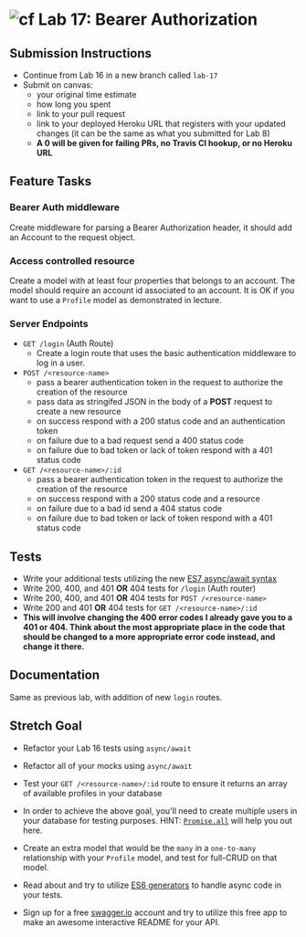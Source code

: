 ![cf](https://i.imgur.com/7v5ASc8.png) Lab 17: Bearer Authorization
======

## Submission Instructions
* Continue from Lab 16 in a new branch called `lab-17`
* Submit on canvas:
  * your original time estimate
  * how long you spent
  * link to your pull request
  * link to your deployed Heroku URL that registers with your updated changes (it can be the same as what you submitted for Lab 8)
  * **A 0 will be given for failing PRs, no Travis CI hookup, or no Heroku URL**

## Feature Tasks  

### Bearer Auth middleware 
Create middleware for parsing a Bearer Authorization header, it should add an Account to the request object.

### Access controlled resource 
Create a model with at least four properties that belongs to an account. The model should require an account id associated to an account. It is OK if you want to use a `Profile` model as demonstrated in lecture.

### Server Endpoints
* `GET /login` (Auth Route)
  * Create a login route that uses the basic authentication middleware to log in a user.
* `POST /<resource-name>` 
  * pass a bearer authentication token in the request to authorize the creation of the resource
  * pass data as stringifed JSON in the body of a **POST** request to create a new resource
  * on success respond with a 200 status code and an authentication token
  * on failure due to a bad request send a 400 status code
  * on failure due to bad token or lack of token respond with a 401 status code
* `GET /<resource-name>/:id` 
  * pass a bearer authentication token in the request to authorize the creation of the resource
  * on success respond with a 200 status code and a resource
  * on failure due to a bad id send a 404 status code
  * on failure due to bad token or lack of token respond with a 401 status code

## Tests
* Write your additional tests utilizing the new [ES7 async/await syntax](https://javascript.info/async-await)
* Write 200, 400, and 401 **OR** 404 tests for `/login` (Auth router)
* Write 200, 400, and 401 **OR** 404 tests for `POST /<resource-name>`
* Write 200 and 401 **OR** 404 tests for `GET /<resource-name>/:id`
* **This will involve changing the 400 error codes I already gave you to a 401 or 404. Think about the most appropriate place in the code that should be changed to a more appropriate error code instead, and change it there.**

## Documentation
Same as previous lab, with addition of new `login` routes. 

## Stretch Goal
* Refactor your Lab 16 tests using `async/await`
* Refactor all of your mocks using `async/await`
* Test your  `GET /<resource-name>/:id` route to ensure it returns an array of available profiles in your database 
* In order to achieve the above goal, you'll need to create multiple users in your database for testing purposes. HINT: [`Promise.all`](https://developer.mozilla.org/en-US/docs/Web/JavaScript/Reference/Global_Objects/Promise/all) will help you out here. 

* Create an extra model that would be the `many` in a `one-to-many` relationship with your `Profile` model, and test for full-CRUD on that model. 
* Read about and try to utilize [ES6 generators](https://medium.com/front-end-hacking/modern-javascript-and-asynchronous-programming-generators-yield-vs-async-await-550275cbe433) to handle async code in your tests. 
* Sign up for a free [swagger.io](https://app.swaggerhub.com) account and try to utilize this free app to make an awesome interactive README for your API. 

